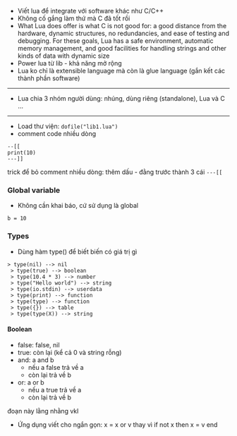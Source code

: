 - Viết lua để integrate với software khác như C/C++
- Không cố gắng làm thứ mà C đã tốt rồi
- What Lua does offer is what C is not good for: a good distance from the hardware, dynamic structures, no redundancies, and ease of testing and debugging. For these goals, Lua has a safe environment, automatic memory management, and good facilities for handling strings and other kinds of data with dynamic size
- Power lua từ lib - khả năng mở rộng
- Lua ko chỉ là extensible language mà còn là glue language (gắn kết các thành phần software)

---
- Lua chia 3 nhóm người dùng: nhúng, dùng riêng (standalone), Lua và C
…

----
- Load thư viện:
```dofile("lib1.lua")```
- comment code nhiều dòng
```
--[[
print(10)
---]]
```
trick để bỏ comment nhiều dòng: thêm dấu - đằng trước thành 3 cái `---[[`

### Global variable
- Không cần khai báo, cứ sử dụng là global
```
b = 10
```

### Types
- Dùng hàm type() để biết biến có giá trị gì

```
> type(nil) --> nil
 > type(true) --> boolean
 > type(10.4 * 3) --> number
 > type("Hello world") --> string
 > type(io.stdin) --> userdata
 > type(print) --> function
 > type(type) --> function
 > type({}) --> table
 > type(type(X)) --> string
```

#### Boolean
- false: false, nil
- true: còn lại (kể cả 0 và string rỗng)
- and: a and b
    * nếu a false trả về a
    * còn lại trả về b
- or: a or b
    * nếu a true trả về a
    * còn lại trả về b
  
đoạn này lằng nhằng vkl
      
- Ứng dụng viết cho ngắn gọn:
x = x or v 
thay vì
if not x then x = v end
  
    
